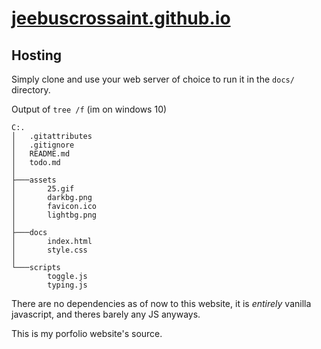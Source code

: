 # [jeebuscrossaint.github.io](https://jeebuscrossaint.github.io/)

## Hosting

Simply clone and use your web server of choice to run it in the `docs/` directory.

Output of `tree /f` (im on windows 10)

```
C:.
│   .gitattributes
│   .gitignore
│   README.md
│   todo.md
│
├───assets
│       25.gif
│       darkbg.png
│       favicon.ico
│       lightbg.png
│
├───docs
│       index.html
│       style.css
│
└───scripts
        toggle.js
        typing.js
```

There are no dependencies as of now to this website, it is _entirely_ vanilla javascript, and theres barely any JS anyways.

This is my porfolio website's source.